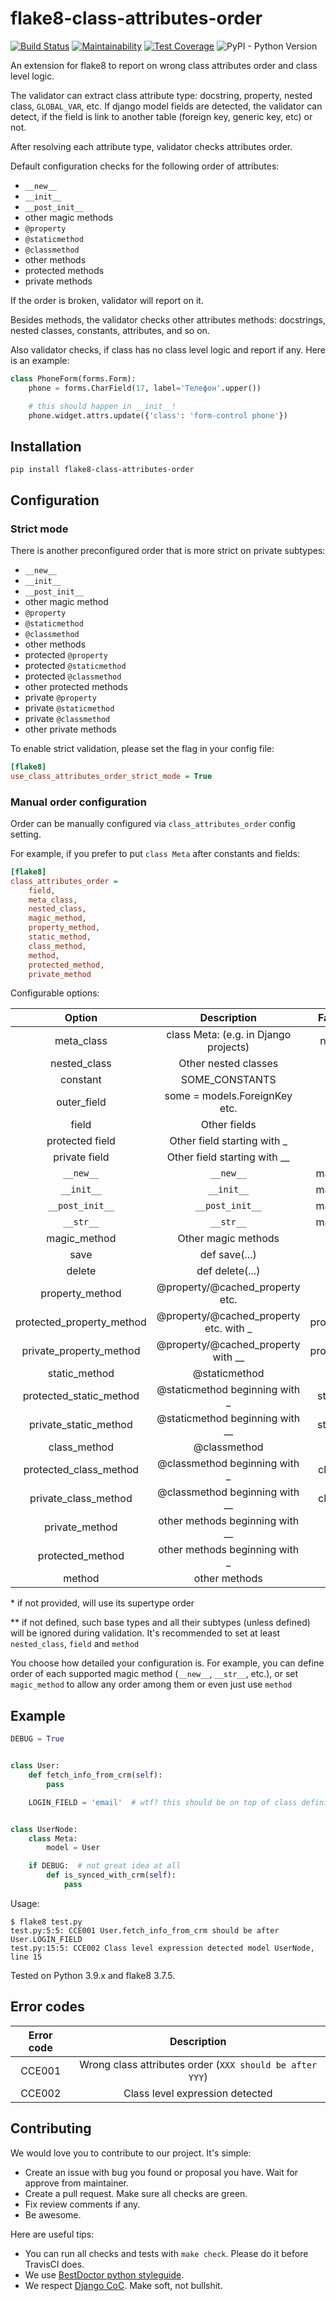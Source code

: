 # flake8-class-attributes-order

[![Build Status](https://github.com/best-doctor/flake8-class-attributes-order/actions/workflows/build.yml/badge.svg?branch=master)](https://github.com/best-doctor/flake8-class-attributes-order/actions/workflows/build.yml)
[![Maintainability](https://api.codeclimate.com/v1/badges/28b7cd9d0714ec4b93a3/maintainability)](https://codeclimate.com/github/best-doctor/flake8-class-attributes-order/maintainability)
[![Test Coverage](https://api.codeclimate.com/v1/badges/28b7cd9d0714ec4b93a3/test_coverage)](https://codeclimate.com/github/best-doctor/flake8-class-attributes-order/test_coverage)
![PyPI - Python Version](https://img.shields.io/pypi/pyversions/flake8-class-attributes-order)

An extension for flake8 to report on wrong class attributes order and
class level logic.

The validator can extract class attribute type: docstring, property,
nested class, `GLOBAL_VAR`, etc.
If django model fields are detected, the validator can detect,
if the field is link to another table (foreign key, generic key, etc)
or not.

After resolving each attribute type, validator checks attributes order.

Default configuration checks for the following order of attributes:

- `__new__`
- `__init__`
- `__post_init__`
- other magic methods
- `@property`
- `@staticmethod`
- `@classmethod`
- other methods
- protected methods
- private methods

If the order is broken, validator will report on it.

Besides methods, the validator checks other attributes methods:
docstrings, nested classes, constants, attributes, and so on.

Also validator checks, if class has no class level logic and report
if any. Here is an example:

```python
class PhoneForm(forms.Form):
    phone = forms.CharField(17, label='Телефон'.upper())

    # this should happen in __init__!
    phone.widget.attrs.update({'class': 'form-control phone'})

```

## Installation

```terminal
pip install flake8-class-attributes-order
```

## Configuration

### Strict mode

There is another preconfigured order that is more strict on private subtypes:

- `__new__`
- `__init__`
- `__post_init__`
- other magic method
- `@property`
- `@staticmethod`
- `@classmethod`
- other methods
- protected `@property`
- protected `@staticmethod`
- protected `@classmethod`
- other protected methods
- private `@property`
- private `@staticmethod`
- private `@classmethod`
- other private methods

To enable strict validation, please set the flag in your config file:

```ini
[flake8]
use_class_attributes_order_strict_mode = True
```

### Manual order configuration

Order can be manually configured via `class_attributes_order` config setting.

For example, if you prefer to put `class Meta` after constants and fields:

```ini
[flake8]
class_attributes_order =
    field,
    meta_class,
    nested_class,
    magic_method,
    property_method,
    static_method,
    class_method,
    method,
    protected_method,
    private_method
```

Configurable options:

|          Option           |              Description               | Fallbacks to\*  |
|:-------------------------:|:--------------------------------------:|:---------------:|
|        meta_class         | class Meta: (e.g. in Django projects)  |  nested_class   |
|       nested_class        |          Other nested classes          |     None\*      |
|         constant          |             SOME_CONSTANTS             |      field      |
|        outer_field        |     some = models.ForeignKey etc.      |      field      |
|           field           |              Other fields              |      None       |
|      protected field      |      Other field starting with _       |      field      |
|       private field       |      Other field starting with __      |      field      |
|         `__new__`         |               `__new__`                |  magic_method   |
|        `__init__`         |               `__init__`               |  magic_method   |
|      `__post_init__`      |            `__post_init__`             |  magic_method   |
|         `__str__`         |               `__str__`                |  magic_method   |
|       magic_method        |          Other magic methods           |     method      |
|           save            |             def save(...)              |     method      |
|          delete           |            def delete(...)             |     method      |
|      property_method      |    @property/@cached_property etc.     |     method      |
| protected_property_method | @property/@cached_property etc. with _ | property_method |
|  private_property_method  |   @property/@cached_property with __   | property_method |
|       static_method       |             @staticmethod              |     method      |
|  protected_static_method  |     @staticmethod beginning with _     |  static_method  |
|   private_static_method   |    @staticmethod beginning with __     |  static_method  |
|       class_method        |              @classmethod              |     method      |
|  protected_class_method   |     @classmethod beginning with _      |  class_method   |
|   private_class_method    |     @classmethod beginning with __     |  class_method   |
|      private_method       |    other methods beginning with __     |     method      |
|     protected_method      |     other methods beginning with _     |     method      |
|          method           |             other methods              |      None       |

\* if not provided, will use its supertype order

\*\* if not defined, such base types and all their subtypes (unless defined)
will be ignored during validation. It's recommended
to set at least `nested_class`, `field` and `method`

You choose how detailed your configuration is.
For example, you can define order of each supported magic method
(`__new__`, `__str__`, etc.), or set `magic_method`
to allow any order among them or even just use `method`

## Example

```python
DEBUG = True


class User:
    def fetch_info_from_crm(self):
        pass

    LOGIN_FIELD = 'email'  # wtf? this should be on top of class definition!


class UserNode:
    class Meta:
        model = User

    if DEBUG:  # not great idea at all
        def is_synced_with_crm(self):
            pass

```

Usage:

```terminal
$ flake8 test.py
test.py:5:5: CCE001 User.fetch_info_from_crm should be after User.LOGIN_FIELD
test.py:15:5: CCE002 Class level expression detected model UserNode, line 15
```

Tested on Python 3.9.x and flake8 3.7.5.

## Error codes

| Error code |                     Description                          |
|:----------:|:--------------------------------------------------------:|
|   CCE001   | Wrong class attributes order (`XXX should be after YYY`) |
|   CCE002   | Class level expression detected                          |

## Contributing

We would love you to contribute to our project. It's simple:

- Create an issue with bug you found or proposal you have.
  Wait for approve from maintainer.
- Create a pull request. Make sure all checks are green.
- Fix review comments if any.
- Be awesome.

Here are useful tips:

- You can run all checks and tests with `make check`. Please do it
  before TravisCI does.
- We use
  [BestDoctor python styleguide](https://github.com/best-doctor/guides/blob/master/guides/en/python_styleguide.md).
- We respect [Django CoC](https://www.djangoproject.com/conduct/).
  Make soft, not bullshit.
